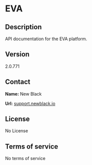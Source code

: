 # EVA

## Description

API documentation for the EVA platform.

## Version

2.0.771

## Contact

**Name:** New Black

**Url:** [support.newblack.io](https://support.newblack.io)

## License

No License

## Terms of service

No terms of service